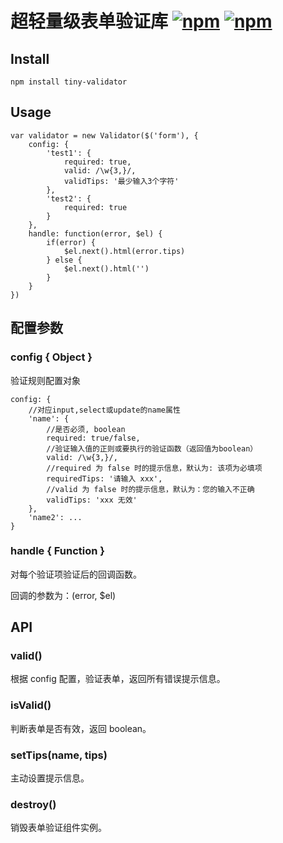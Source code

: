 # 超轻量级表单验证库   [![npm](https://img.shields.io/npm/v/tiny-validator.svg)](https://www.npmjs.com/package/tiny-validator)  [![npm](https://img.shields.io/npm/dt/tiny-validator.svg)](https://www.npmjs.com/package/tiny-validator)


## Install

```
npm install tiny-validator
```

## Usage

```
var validator = new Validator($('form'), {
    config: {
        'test1': {
            required: true,
            valid: /\w{3,}/,
            validTips: '最少输入3个字符'
        },
        'test2': {
            required: true
        }
    },
    handle: function(error, $el) {
        if(error) {
            $el.next().html(error.tips)
        } else {
            $el.next().html('')
        }
    }
})
```
## 配置参数

### config { Object }

验证规则配置对象

```
config: {
    //对应input,select或update的name属性
    'name': {
        //是否必须, boolean 
        required: true/false,
        //验证输入值的正则或要执行的验证函数（返回值为boolean）
        valid: /\w{3,}/,
        //required 为 false 时的提示信息，默认为: 该项为必填项
        requiredTips: '请输入 xxx',
        //valid 为 false 时的提示信息，默认为：您的输入不正确
        validTips: 'xxx 无效'
    },
    'name2': ...
}
```

### handle { Function }

对每个验证项验证后的回调函数。


回调的参数为：(error, $el)

## API

### valid()

根据 config 配置，验证表单，返回所有错误提示信息。

### isValid()

判断表单是否有效，返回 boolean。

### setTips(name, tips)

主动设置提示信息。

### destroy()

销毁表单验证组件实例。

